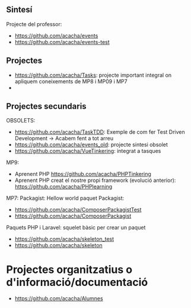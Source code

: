 ## Sintesí

Projecte del professor:
- https://github.com/acacha/events
- https://github.com/acacha/events-test

## Projectes
- https://github.com/acacha/Tasks: projecte important integral on apliquem coneixements de MP8 i MP09 i MP7
- 

## Projectes secundaris 

OBSOLETS:
- https://github.com/acacha/TaskTDD: Exemple de com fer Test Driven Development -> Acabem fent a tot arreu
- https://github.com/acacha/events_old: projecte sintesi obsolet
- https://github.com/acacha/VueTinkering: integrat a tasques 

MP9:
- Aprenent PHP https://github.com/acacha/PHPTinkering
- Aprenent PHP creat el nostre propi framework (evolució anterior): https://github.com/acacha/PHPlearning

MP7: 
Packagist: Hellow world paquet Packagist:
- https://github.com/acacha/ComposerPackagistTest
- https://github.com/acacha/ComposerPackagist

Paquets PHP i Laravel: squelet bàsic per crear un paquet
- https://github.com/acacha/skeleton_test
- https://github.com/acacha/skeleton

# Projectes organitzatius o d'informació/documentació

- https://github.com/acacha/Alumnes